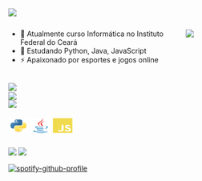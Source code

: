 

<h1 align="left">
    <img src="https://readme-typing-svg.herokuapp.com/?font=Righteous&size=35&left=true&left=true&width=500&height=70&duration=4000&lines=Opa+👋;+eu+sou+o;Matheus!;" />
</h1>
<img src="https://raw.githubusercontent.com/MicaelliMedeiros/micaellimedeiros/master/image/computer-illustration.png" min-width="150px" max-width="150px" width="150px" align="right">

- 🔭 Atualmente curso Informática no Instituto Federal do Ceará
- 🌱 Estudando Python, Java, JavaScript
- ⚡ Apaixonado por esportes e jogos online

##


<a href="https://github.com/anuraghazra/github-readme-stats">
  <img align="center" src="https://github-readme-stats-sigma-five.vercel.app/api?username=matheusct27&show_icons=true&theme=dracula&count_private=true"/><br>
  <img align="center" src="https://github-readme-streak-stats.herokuapp.com/?user=matheusct27&theme=dracula"/><br>
  <img height="center" src="https://github-readme-stats-sigma-five.vercel.app/api/top-langs/?username=matheusct27&layout=compact&langs_count=16&theme=dracula"/>
</a>

<div style="display: inline_block"><br>
  <img align="center" alt="Rafa-Python" height="30" width="40" src="https://raw.githubusercontent.com/devicons/devicon/master/icons/python/python-original.svg">
   <img align="center" alt="Rafa-Python" height="30" width="40" src="https://raw.githubusercontent.com/devicons/devicon/master/icons/java/java-original.svg">
  <img align="center" alt="Rafa-Js" height="30" width="40" src="https://raw.githubusercontent.com/devicons/devicon/master/icons/javascript/javascript-plain.svg">
</div>

## 

<div>

  <a href="https://instagram.com/matheusct27" target="_blank"><img src="https://img.shields.io/badge/-Instagram-%23E4405F?style=for-the-badge&logo=instagram&logoColor=white" target="_blank"></a>
  <a href="https://open.spotify.com/user/mathrm27" target="_blank"><img src="https://img.shields.io/badge/Spotify-1ED760?&style=for-the-badge&logo=spotify&logoColor=white" target="_blank"></a>

</div>

[![spotify-github-profile](https://spotify-github-profile.vercel.app/api/view?uid=mathrm27&cover_image=true&theme=novatorem&show_offline=false&background_color=121212&interchange=false&bar_color=53b14f&bar_color_cover=false)](https://github.com/kittinan/spotify-github-profile)
